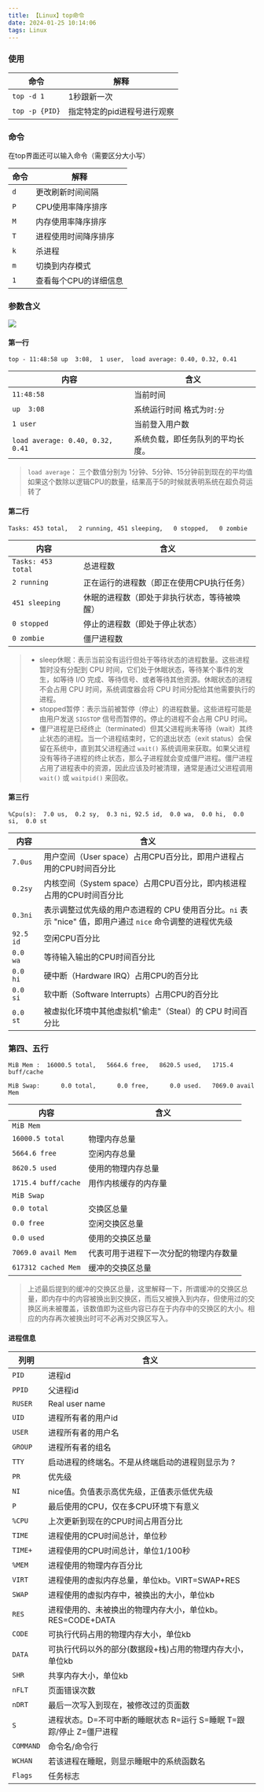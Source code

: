 ```yaml
---
title: 【Linux】top命令
date: 2024-01-25 10:14:06
tags: Linux
---
```


### 使用

| 命令           | 解释                        |
| -------------- | --------------------------- |
| `top -d 1`     | 1秒跟新一次                 |
| `top -p {PID}` | 指定特定的pid进程号进行观察 |

### 命令

在top界面还可以输入命令（需要区分大小写）

| 命令 | 解释                  |
| ---- | --------------------- |
| `d`  | 更改刷新时间间隔      |
| `P`  | CPU使用率降序排序     |
| `M`  | 内存使用率降序排序    |
| `T`  | 进程使用时间降序排序  |
| `k`  | 杀进程                |
| `m`  | 切换到内存模式        |
| `1`  | 查看每个CPU的详细信息 |

### 参数含义

<img class="half" src="/../images/linux/top界面.png"></img>

#### 第一行

`top - 11:48:58 up  3:08,  1 user,  load average: 0.40, 0.32, 0.41`

| 内容                             | 含义                             |
| -------------------------------- | -------------------------------- |
| `11:48:58`                       | 当前时间                         |
| `up  3:08`                       | 系统运行时间 格式为`时:分`       |
| `1 user`                         | 当前登入用户数                   |
| `load average: 0.40, 0.32, 0.41` | 系统负载，即任务队列的平均长度。 |

> `load average`：
> 三个数值分别为 1分钟、5分钟、15分钟前到现在的平均值
> 如果这个数除以逻辑CPU的数量，结果高于5的时候就表明系统在超负荷运转了

#### 第二行

`Tasks: 453 total,   2 running, 451 sleeping,   0 stopped,   0 zombie`

| 内容               | 含义                                         |
| ------------------ | -------------------------------------------- |
| `Tasks: 453 total` | 总进程数                                     |
| `2 running`        | 正在运行的进程数（即正在使用CPU执行任务）    |
| `451 sleeping`     | 休眠的进程数（即处于非执行状态，等待被唤醒） |
| `0 stopped`        | 停止的进程数（即处于停止状态）               |
| `0 zombie`         | 僵尸进程数                                   |

> - sleep休眠：表示当前没有运行但处于等待状态的进程数量。这些进程暂时没有分配到 CPU 时间，它们处于休眠状态，等待某个事件的发生，如等待 I/O 完成、等待信号、或者等待其他资源。休眠状态的进程不会占用 CPU 时间，系统调度器会将 CPU 时间分配给其他需要执行的进程。
> - stopped暂停：表示当前被暂停（停止）的进程数量。这些进程可能是由用户发送 `SIGSTOP` 信号而暂停的。停止的进程不会占用 CPU 时间。
> - 僵尸进程是已经终止（terminated）但其父进程尚未等待（wait）其终止状态的进程。当一个进程结束时，它的退出状态（exit status）会保留在系统中，直到其父进程通过 `wait()` 系统调用来获取。如果父进程没有等待子进程的终止状态，那么子进程就会变成僵尸进程。僵尸进程占用了进程表中的资源，因此应该及时被清理，通常是通过父进程调用 `wait()` 或 `waitpid()` 来回收。

#### 第三行

`%Cpu(s):  7.0 us,  0.2 sy,  0.3 ni, 92.5 id,  0.0 wa,  0.0 hi,  0.0 si,  0.0 st`

| 内容      | 含义                                                         |
| --------- | ------------------------------------------------------------ |
| `7.0us`   | 用户空间（User space）占用CPU百分比，即用户进程占用的CPU时间百分比 |
| `0.2sy`   | 内核空间（System space）占用CPU百分比，即内核进程占用的CPU时间百分比 |
| `0.3ni`   | 表示调整过优先级的用户态进程的 CPU 使用百分比。`ni` 表示 "nice" 值，即用户通过 `nice` 命令调整的进程优先级 |
| `92.5 id` | 空闲CPU百分比                                                |
| `0.0 wa`  | 等待输入输出的CPU时间百分比                                  |
| `0.0 hi`  | 硬中断（Hardware IRQ）占用CPU的百分比                        |
| `0.0 si`  | 软中断（Software Interrupts）占用CPU的百分比                 |
| `0.0 st`  | 被虚拟化环境中其他虚拟机"偷走"（Steal）的 CPU 时间百分比     |

### 第四、五行

`MiB Mem :  16000.5 total,   5664.6 free,   8620.5 used,   1715.4 buff/cache`

`MiB Swap:      0.0 total,      0.0 free,      0.0 used.   7069.0 avail Mem`

| 内容                | 含义                                   |
| ------------------- | -------------------------------------- |
| `MiB Mem`           |                                        |
| `16000.5 total`     | 物理内存总量                           |
| `5664.6 free`       | 空闲内存总量                           |
| `8620.5 used`       | 使用的物理内存总量                     |
| `1715.4 buff/cache` | 用作内核缓存的内存量                   |
| `MiB Swap`          |                                        |
| `0.0 total`         | 交换区总量                             |
| `0.0 free`          | 空闲交换区总量                         |
| `0.0 used`          | 使用的交换区总量                       |
| `7069.0 avail Mem`  | 代表可用于进程下一次分配的物理内存数量 |
| `617312 cached Mem` | 缓冲的交换区总量                       |

> 上述最后提到的缓冲的交换区总量，这里解释一下，所谓缓冲的交换区总量，即内存中的内容被换出到交换区，而后又被换入到内存，但使用过的交换区尚未被覆盖，该数值即为这些内容已存在于内存中的交换区的大小。相应的内存再次被换出时可不必再对交换区写入。

#### 进程信息

| 列明      | 含义                                                         |
| --------- | ------------------------------------------------------------ |
| `PID`     | 进程id                                                       |
| `PPID`    | 父进程id                                                     |
| `RUSER`   | Real user name                                               |
| `UID`     | 进程所有者的用户id                                           |
| `USER`    | 进程所有者的用户名                                           |
| `GROUP`   | 进程所有者的组名                                             |
| `TTY`     | 启动进程的终端名。不是从终端启动的进程则显示为 ?             |
| `PR`      | 优先级                                                       |
| `NI`      | nice值。负值表示高优先级，正值表示低优先级                   |
| `P`       | 最后使用的CPU，仅在多CPU环境下有意义                         |
| `%CPU`    | 上次更新到现在的CPU时间占用百分比                            |
| `TIME`    | 进程使用的CPU时间总计，单位秒                                |
| `TIME+`   | 进程使用的CPU时间总计，单位1/100秒                           |
| `%MEM`    | 进程使用的物理内存百分比                                     |
| `VIRT`    | 进程使用的虚拟内存总量，单位kb。VIRT=SWAP+RES                |
| `SWAP`    | 进程使用的虚拟内存中，被换出的大小，单位kb                   |
| `RES`     | 进程使用的、未被换出的物理内存大小，单位kb。RES=CODE+DATA    |
| `CODE`    | 可执行代码占用的物理内存大小，单位kb                         |
| `DATA`    | 可执行代码以外的部分(数据段+栈)占用的物理内存大小，单位kb    |
| `SHR`     | 共享内存大小，单位kb                                         |
| `nFLT`    | 页面错误次数                                                 |
| `nDRT`    | 最后一次写入到现在，被修改过的页面数                         |
| `S`       | 进程状态。D=不可中断的睡眠状态 R=运行 S=睡眠 T=跟踪/停止 Z=僵尸进程 |
| `COMMAND` | 命令名/命令行                                                |
| `WCHAN`   | 若该进程在睡眠，则显示睡眠中的系统函数名                     |
| `Flags`   | 任务标志                                                     |

